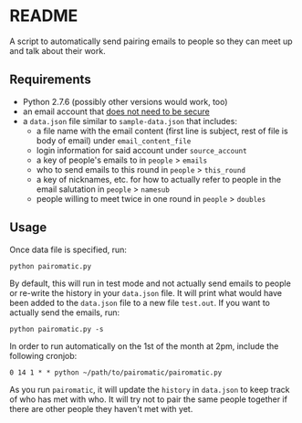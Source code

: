 # README

A script to automatically send pairing emails to people so they can meet up and talk about their work.

## Requirements

* Python 2.7.6 (possibly other versions would work, too)
* an email account that [does not need to be secure](https://support.google.com/accounts/answer/6010255?hl=en)
* a `data.json` file similar to `sample-data.json` that includes:
	- a file name with the email content (first line is subject, rest of file is body of email) under `email_content_file`
	- login information for said account under `source_account`
	- a key of people's emails to in `people` > `emails`
	- who to send emails to this round in `people` > `this_round`
	- a key of nicknames, etc. for how to actually refer to people in the email salutation in `people` > `namesub`
	- people willing to meet twice in one round in `people` > `doubles`

## Usage

Once data file is specified, run:

	python pairomatic.py

By default, this will run in test mode and not actually send emails to people or re-write the history in your `data.json` file. It will print what would have been added to the `data.json` file to a new file `test.out`. If you want to actually send the emails, run:

	python pairomatic.py -s

In order to run automatically on the 1st of the month at 2pm, include the following cronjob:

	0 14 1 * * python ~/path/to/pairomatic/pairomatic.py

As you run `pairomatic`, it will update the `history` in `data.json` to keep track of who has met with who. It will try not to pair the same people together if there are other people they haven't met with yet.
